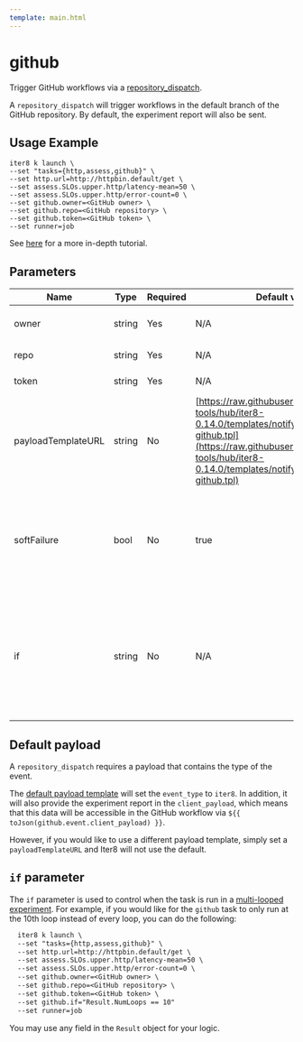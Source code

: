 ```yaml
---
template: main.html
---
```


# github

Trigger GitHub workflows via a [repository_dispatch](https://docs.github.com/en/developers/webhooks-and-events/webhooks/webhook-events-and-payloads#repository_dispatch).

A `repository_dispatch` will trigger workflows in the default branch of the GitHub repository. By default, the experiment report will also be sent.

## Usage Example

```shell
iter8 k launch \
--set "tasks={http,assess,github}" \
--set http.url=http://httpbin.default/get \
--set assess.SLOs.upper.http/latency-mean=50 \
--set assess.SLOs.upper.http/error-count=0 \
--set github.owner=<GitHub owner> \
--set github.repo=<GitHub repository> \
--set github.token=<GitHub token> \
--set runner=job
```

See [here](../../tutorials/integrations/ghactions.md#use-iter8-to-trigger-a-github-actions-workflow) for a more in-depth tutorial.

## Parameters

| Name | Type | Required | Default value | Description |
| ---- | ---- | -------- | ------------- | ----------- |
| owner | string | Yes | N/A | Owner of the GitHub repository |
| repo | string | Yes | N/A | GitHub repository |
| token | string | Yes | N/A | Authorization token |
| payloadTemplateURL | string | No | [https://raw.githubusercontent.com/iter8-tools/hub/iter8-0.14.0/templates/notify/_payload-github.tpl](https://raw.githubusercontent.com/iter8-tools/hub/iter8-0.14.0/templates/notify/_payload-github.tpl) | URL to a payload template |
| softFailure | bool | No | true | Indicates the task and experiment should not fail if the task cannot successfully send the request |
| if | string | No | N/A | An if condition that can be control when the task is run in a [multi-looped experiment](../../getting-started/concepts.md#runner). To learn more, see [here](#if-parameter). |

## Default payload

A `repository_dispatch` requires a payload that contains the type of the event. 

The [default payload template](https://raw.githubusercontent.com/iter8-tools/hub/iter8-0.14.0/templates/notify/_payload-github.tpl) will set the `event_type` to `iter8`. In addition, it will also provide the experiment report in the `client_payload`, which means that this data will be accessible in the GitHub workflow via `${{ toJson(github.event.client_payload) }}`.

However, if you would like to use a different payload template, simply set a `payloadTemplateURL` and Iter8 will not use the default.

## `if` parameter

The `if` parameter is used to control when the task is run in a [multi-looped experiment](../../getting-started/concepts.md#runner). For example, if you would like for the `github` task to only run at the 10th loop instead of every loop, you can do the following:

```diff
  iter8 k launch \
  --set "tasks={http,assess,github}" \
  --set http.url=http://httpbin.default/get \
  --set assess.SLOs.upper.http/latency-mean=50 \
  --set assess.SLOs.upper.http/error-count=0 \
  --set github.owner=<GitHub owner> \
  --set github.repo=<GitHub repository> \
  --set github.token=<GitHub token> \
  --set github.if="Result.NumLoops == 10"
  --set runner=job
```

You may use any field in the `Result` object for your logic.